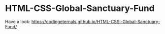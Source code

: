 # HTML-CSS-Global-Sanctuary-Fund
Have a look: https://codingeternals.github.io/HTML-CSSl-Global-Sanctuary-Fund/
